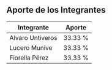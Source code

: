 ## Aporte de los Integrantes

| Integrante               | Aporte   |
|--------------------------|----------|
| Alvaro Untiveros         | 33.33 %  |
| Lucero Munive            | 33.33 %  |
| Fiorella Pérez           | 33.33 %  |
